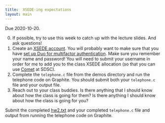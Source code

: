 ```yaml
---
title:  XSEDE-ing expectations
layout: main
---
```


Due 2020-10-20.

0. If possible, try to use this week to catch up with the lecture
   slides. And ask questions!
1. Create an [XSEDE account](https://portal.xsede.org/).  You will
   probably want to make sure that you have [set up Duo for
   multifactor authentication](https://portal.xsede.org/mfa).  Make
   sure you remember your name and password!  You will need to submit
   your username in order for me to add you to the class XSEDE
   allocation (so that you can use
   [Comet](https://www.sdsc.edu/support/user_guides/comet.html#running)
   at SDSC).
2. Complete the `telephone.c` file from the demos directory and run the
   telephone code on Graphite.  You should submit both your
   `telephone.c` file and your output file.
3. Reach out to your class buddies.  Is there anything that I should
   know about how the class is going for them?  Is there anything I
   should know about how the class is going for you?

Submit the completed [hw2.txt](hw2.txt) and your completed `telephone.c` file
and output from running the telephone code on Graphite.
